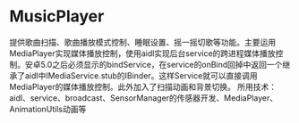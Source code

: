 # MusicPlayer
提供歌曲扫描、歌曲播放模式控制、睡眠设置、摇一摇切歌等功能。主要运用MediaPlayer实现媒体播放控制，使用aidl实现后台service的跨进程媒体播放控制。安卓5.0之后必须显示的bindService，在service的onBind回掉中返回一个继承了aidl中IMediaService.stub的IBinder。这样Service就可以直接调用MediaPlayer的媒体播放控制。此外加入了扫描动画和背景切换。
所用技术：aidl、service、broadcast、SensorManager的传感器开发、MediaPlayer、AnimationUtils动画等

